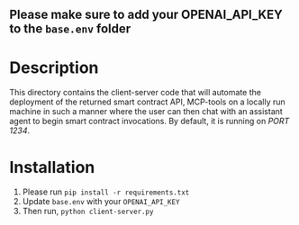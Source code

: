 ## Please make sure to add your OPENAI_API_KEY to the `base.env` folder

# Description

This directory contains the client-server code that will automate the deployment of the returned smart contract API, MCP-tools on a locally run machine in such a manner where the user can then chat with an assistant agent to begin smart contract invocations. By default, it is running on _PORT 1234_.

# Installation

1. Please run `pip install -r requirements.txt`
2. Update `base.env` with your `OPENAI_API_KEY`
3. Then run, `python client-server.py`
